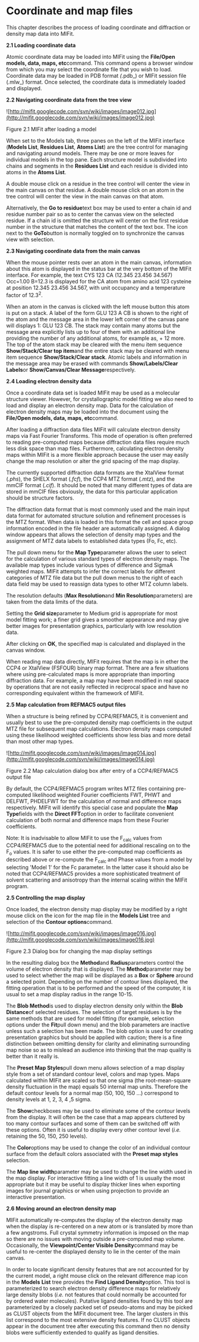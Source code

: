 # Coordinate and map files #

This chapter describes the process of loading coordinate and diffraction or density map data into MIFit.

**2.1 Loading coordinate data**

Atomic coordinate data may be loaded into MIFit using the **File/Open models, data, maps, etc**command. This command opens a browser window from which you may select the coordinate file that you wish to load. Coordinate data may be loaded in PDB format _(_.pdb_) or MIFit session file (.mlw_) format. Once selected, the coordinate data is immediately loaded and displayed.

**2.2 Navigating coordinate data from the tree view**

![http://mifit.googlecode.com/svn/wiki/images/image012.jpg](http://mifit.googlecode.com/svn/wiki/images/image012.jpg)

Figure 2.1 MIFit after loading a model

When set to the Models tab, three panes on the left of the MIFit interface (**Models List**, **Residues List**, **Atoms List**) are the tree control for managing and navigating around models. There may be one or more leaves for individual models in the top pane. Each structure model is subdivided into chains and segments in the **Residues List** and each residue is divided into atoms in the **Atoms List**.

A double mouse click on a residue in the tree control will center the view in the main canvas on that residue. A double mouse click on an atom in the tree control will center the view in the main canvas on that atom.

Alternatively, the **Go to residue**text box may be used to enter a chain id and residue number pair so as to center the canvas view on the selected residue. If a chain id is omitted the structure will center on the first residue number in the structure that matches the content of the text box. The icon next to the **GoTo**button is normally toggled on to synchronize the canvas view with selection.

**2.3 Navigating coordinate data from the main canvas**

When the mouse pointer rests over an atom in the main canvas, information about this atom is displayed in the status bar at the very bottom of the MIFit interface. For example, the text CYS 123 CA (12.345 23.456 34.567) Occ=1.00 B=12.3 is displayed for the CA atom from amino acid 123 cysteine at position 12.345 23.456 34.567, with unit occupancy and a temperature factor of 12.3<sup>2</sup>.

When an atom in the canvas is clicked with the left mouse button this atom is put on a stack. A label of the form GLU 123 A CB is shown to the right of the atom and the message area in the lower left corner of the canvas pane will displays 1: GLU 123 CB. The stack may contain many atoms but the message area explicitly lists up to four of them with an additional line providing the number of any additional atoms, for example as, + 12 more. The top of the atom stack may be cleared with the menu item sequence **Show/Stack/Clear top item**and the entire stack may be cleared with menu item sequence **Show/Stack/Clear stack**. Atomic labels and information in the message area may be erased with commands **Show/Labels/Clear Labels**or **Show/Canvas/Clear Message**respectively.

**2.4 Loading electron density data**

Once a coordinate data set is loaded MIFit may be used as a molecular structure viewer. However, for crystallographic model fitting we also need to load and display an electron density map. Data for the calculation of electron density maps may be loaded into the document using the **File/Open models, data, maps, etc**command.

After loading a diffraction data files MIFit will calculate electron density maps via Fast Fourier Transforms. This mode of operation is often preferred to reading pre-computed maps because diffraction data files require much less disk space than map files. Furthermore, calculating electron density maps within MIFit is a more flexible approach because the user may easily change the map resolution or alter the grid spacing of the map display.

The currently supported diffraction data formats are the XtalView format (_.phs_), the SHELX format (_.fcf_), the CCP4 MTZ format (_.mtz_), and the mmCIF format (_.cif_). It should be noted that many different types of data are stored in mmCIF files  obviously, the data for this particular application should be structure factors.

The diffraction data format that is most commonly used and the main input data format for automated structure solution and refinement processes is the MTZ format. When data is loaded in this format the cell and space group information encoded in the file header are automatically assigned. A dialog window appears that allows the selection of density map types and the assignment of MTZ data labels to established data types (Fo, Fc, etc).

The pull down menu for the **Map Type**parameter allows the user to select for the calculation of various standard types of electron density maps. The available map types include various types of difference and SigmaA weighted maps. MIFit attempts to infer the correct labels for different categories of MTZ file data but the pull down menus to the right of each data field may be used to reassign data types to other MTZ column labels.

The resolution defaults (**Max Resolution**and **Min Resolution**parameters) are taken from the data limits of the data.

Setting the **Grid size**parameter to Medium grid is appropriate for most model fitting work; a finer grid gives a smoother appearance and may give better images for presentation graphics, particularly with low resolution data.

After clicking on **OK**, the specified map is calculated and displayed in the canvas window.

When reading map data directly, MIFit requires that the map is in ether the CCP4 or XtalView (FSFOUR) binary map format. There are a few situations where using pre-calculated maps is more appropriate than importing diffraction data. For example, a map may have been modified in real space by operations that are not easily reflected in reciprocal space and have no corresponding equivalent within the framework of MIFit.

**2.5 Map calculation from REFMAC5 output files**

When a structure is being refined by CCP4/REFMAC5, it is convenient and usually best to use the pre-computed density map coefficients in the output MTZ file for subsequent map calculations. Electron density maps computed using these likelihood weighted coefficients show less bias and more detail than most other map types.

![http://mifit.googlecode.com/svn/wiki/images/image014.jpg](http://mifit.googlecode.com/svn/wiki/images/image014.jpg)

Figure 2.2 Map calculation dialog box after entry of a CCP4/REFMAC5 output file

By default, the CCP4/REFMAC5 program writes MTZ files containing pre-computed likelihood weighted Fourier coefficients FWT, PHWT and DELFWT, PHDELFWT for the calculation of normal and difference maps respectively. MIFit will identify this special case and populate the **Map Type**fields with the **Direct FFT**option in order to facilitate convenient calculation of both normal and difference maps from these Fourier coefficients.

Note: It is inadvisable to allow MIFit to use the F<sub>calc</sub> values from CCP4/REFMAC5 due to the potential need for additional rescaling on to the F<sub>o</sub> values. It is safer to use either the pre-computed map coefficients as described above or re-compute the F<sub>calc </sub>and Phase values from a model by selecting 'Model 1' for the Fc parameter. In the latter case it should also be noted that CCP4/REFMAC5 provides a more sophisticated treatment of solvent scattering and anisotropy than the internal scaling within the MIFit program.

**2.5 Controlling the map display**

Once loaded, the electron density map display may be modified by a right mouse click on the icon for the map file in the **Models List** tree and selection of the **Contour options**command.

![http://mifit.googlecode.com/svn/wiki/images/image016.jpg](http://mifit.googlecode.com/svn/wiki/images/image016.jpg)

Figure 2.3 Dialog box for changing the map display settings

In the resulting dialog box the **Method**and **Radius**parameters control the volume of electron density that is displayed. The **Method**parameter may be used to select whether the map will be displayed as a **Box** or **Sphere** around a selected point. Depending on the number of contour lines displayed, the fitting operation that is to be performed and the speed of the computer, it is usual to set a map display radius in the range 10-15.



The **Blob Method**is used to display electron density only within the **Blob Distance**of selected residues. The selection of target residues is by the same methods that are used for model fitting (for example, selection options under the **Fit**pull down menu) and the blob parameters are inactive unless such a selection has been made. The blob option is used for creating presentation graphics but should be applied with caution; there is a fine distinction between omitting density for clarity and eliminating surrounding map noise so as to mislead an audience into thinking that the map quality is better than it really is.



The **Preset Map Styles**pull down menu allows selection of a map display style from a set of standard contour level, colors and map types. Maps calculated within MIFit are scaled so that one sigma (the root-mean-square density fluctuation in the map) equals 50 internal map units. Therefore the default contour levels for a normal map (50, 100, 150 ...) correspond to density levels at 1, 2, 3, 4 ,5 sigma.

The **Show**checkboxes may be used to eliminate some of the contour levels from the display. It will often be the case that a map appears cluttered by too many contour surfaces and some of them can be switched off with these options. Often it is useful to display every other contour level (_i.e._ retaining the 50, 150, 250 levels).

The **Color**options may be used to change the color of an individual contour surface from the default colors associated with the **Preset map styles** selection.

The **Map line width**parameter may be used to change the line width used in the map display. For interactive fitting a line width of 1 is usually the most appropriate but it may be useful to display thicker lines when exporting images for journal graphics or when using projection to provide an interactive presentation.

**2.6 Moving around an electron density map**

MIFit automatically re-computes the display of the electron density map when the display is re-centered on a new atom or is translated by more than a few angstroms. Full crystal symmetry information is imposed on the map so there are no issues with moving outside a pre-computed map volume. Occasionally, the **Viewpoint/Center Visible Density**command may be useful to re-center the displayed density to lie in the center of the main canvas.

In order to locate significant density features that are not accounted for by the current model, a right mouse click on the relevant difference map icon in the **Models** **List** tree provides the **Find Ligand Density**option. This tool is parameterized to search electron density difference maps for relatively large density blobs (_i.e._ not features that could normally be accounted for by ordered water molecules). Putative ligand densities found by this tool are parameterized by a closely packed set of pseudo-atoms and may be picked as CLUST objects from the MIFit document tree. The larger clusters in this list correspond to the most extensive density features. If no CLUST objects appear in the document tree after executing this command then no density blobs were sufficiently extended to qualify as ligand densities.